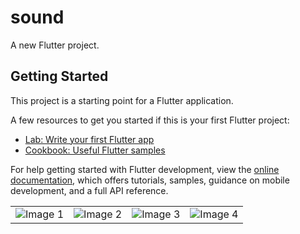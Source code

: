 # sound

A new Flutter project.

## Getting Started

This project is a starting point for a Flutter application.

A few resources to get you started if this is your first Flutter project:

- [Lab: Write your first Flutter app](https://docs.flutter.dev/get-started/codelab)
- [Cookbook: Useful Flutter samples](https://docs.flutter.dev/cookbook)

For help getting started with Flutter development, view the
[online documentation](https://docs.flutter.dev/), which offers tutorials,
samples, guidance on mobile development, and a full API reference.
<table>
  <tr>
    <td><img src="https://github.com/Rehman85/Prank_Fun_Sounds/assets/144882089/b3c8216f-b8fc-404b-9bc8-e0387ae2da2f" alt="Image 1"></td>
    <td><img src="https://github.com/Rehman85/Prank_Fun_Sounds/assets/144882089/61e3ed5b-ea58-41b6-afb0-507e916a7bc6" alt="Image 2"></td>
    <td><img src="https://github.com/Rehman85/Prank_Fun_Sounds/assets/144882089/c92ec720-ee5e-4d0d-9ad6-75fc14a934d2" alt="Image 3"></td>
    <td><img src="https://github.com/Rehman85/Prank_Fun_Sounds/assets/144882089/fb1a05c0-59e3-4569-8dc2-3321210e5981" alt="Image 4"></td>
  </tr>
</table>
